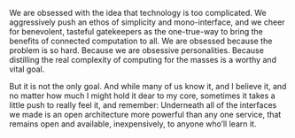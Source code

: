 

We are obsessed with the idea that technology is too complicated. We aggressively push an ethos of simplicity
and mono-interface, and we cheer for benevolent, tasteful gatekeepers as the one-true-way to bring the
benefits of connected computation to all. We are obsessed because the problem is so hard. Because we are
obsessive personalities. Because distilling the real complexity of computing for the masses is a worthy and
vital goal.

But it is not the only goal. And while many of us know it, and I believe it, and no matter how much I might
hold it dear to my core, sometimes it takes a little push to really feel it, and remember: Underneath all of
the interfaces we made is an open architecture more powerful than any one service, that remains open and
available, inexpensively, to anyone who’ll learn it.